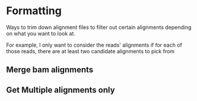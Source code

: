 # Formatting
Ways to trim down alignment files to filter out certain alignments depending on what you want to look at.

For example, I only want to consider the reads' alignments if for each of those reads, there are at least two candidate alignments to pick from


## Merge bam alignments

## Get Multiple alignments only

